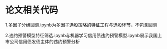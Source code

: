 # 论文相关代码
1.多因子分组回测.ipynb为多因子选股策略的特征工程与选股环节，不包含回测

2.违约预警模型特征筛选.ipynb与机器学习信用债违约预警模型.ipynb展示我国上市公司信用债发债主体的违约预警分析
